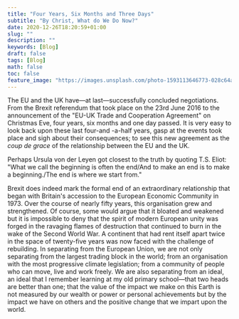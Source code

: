 ```yaml
---
title: "Four Years, Six Months and Three Days"
subtitle: "By Christ, What do We Do Now?"
date: 2020-12-26T18:20:59+01:00
slug: ""
description: ""
keywords: [Blog]
draft: false
tags: [Blog]
math: false
toc: false
feature_image: "https://images.unsplash.com/photo-1593113646773-028c64a8f1b8?ixid=MXwxMjA3fDB8MHxwaG90by1wYWdlfHx8fGVufDB8fHw%3D&ixlib=rb-1.2.1&auto=format&fit=crop&w=3150&q=80"
---
```


The EU and the UK have—at last—successfully concluded negotiations. From the Brexit referendum that took place on the 23rd June 2016 to the announcement of the "EU-UK Trade and Cooperation Agreement" on Christmas Eve, four years, six months and one day passed. It is very easy to look back upon these last four-and -a-half years, gasp at the events took place and sigh about their consequences; to see this new agreement as the *coup de grace* of the relationship between the EU and the UK.

Perhaps Ursula von der Leyen got closest to the truth by quoting T.S. Eliot: "What we call the beginning is often the end/And to make an end is to make a beginning./The end is where we start from."

Brexit does indeed mark the formal end of an extraordinary relationship that began with Britain's accession to the European Economic Community in 1973. Over the course of nearly fifty years, this organisation grew and strengthened. Of course, some would argue that it bloated and weakened but it is impossible to deny that the spirit of modern European unity was forged in the ravaging flames of destruction that continued to burn in the wake of the Second World War. A continent that had rent itself apart twice in the space of twenty-five years was now faced with the challenge of rebuilding. In separating from the European Union, we are not only separating from the largest trading block in the world; from an organisation with the most progressive climate legislation; from a community of people who can move, live and work freely. We are also separating from an ideal, an ideal that I remember learning at my old primary school—that two heads are better than one; that the value of the impact we make on this Earth is not measured by our wealth or power or personal achievements but by the impact we have on others and the positive change that we impart upon the world.

